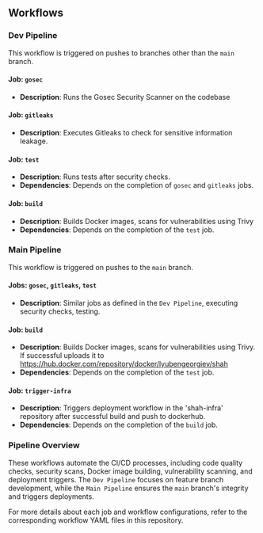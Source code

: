 ## Workflows

### Dev Pipeline

This workflow is triggered on pushes to branches other than the `main` branch.

#### Job: `gosec`
- **Description**: Runs the Gosec Security Scanner on the codebase
  
#### Job: `gitleaks`
- **Description**: Executes Gitleaks to check for sensitive information leakage.
  
#### Job: `test`
- **Description**: Runs tests after security checks.
- **Dependencies**: Depends on the completion of `gosec` and `gitleaks` jobs.
  
#### Job: `build`
- **Description**: Builds Docker images, scans for vulnerabilities using Trivy
- **Dependencies**: Depends on the completion of the `test` job.

### Main Pipeline

This workflow is triggered on pushes to the `main` branch.

#### Jobs: `gosec`, `gitleaks`, `test`
- **Description**: Similar jobs as defined in the `Dev Pipeline`, executing security checks, testing.

#### Job: `build`
- **Description**: Builds Docker images, scans for vulnerabilities using Trivy. If successful uploads it to https://hub.docker.com/repository/docker/lyubengeorgiev/shah
- **Dependencies**: Depends on the completion of the `test` job.
  
#### Job: `trigger-infra`
- **Description**: Triggers deployment workflow in the 'shah-infra' repository after successful build and push to dockerhub.
- **Dependencies**: Depends on the completion of the `build` job.

### Pipeline Overview

These workflows automate the CI/CD processes, including code quality checks, security scans, Docker image building, vulnerability scanning, and deployment triggers. The `Dev Pipeline` focuses on feature branch development, while the `Main Pipeline` ensures the `main` branch's integrity and triggers deployments.

For more details about each job and workflow configurations, refer to the corresponding workflow YAML files in this repository.
